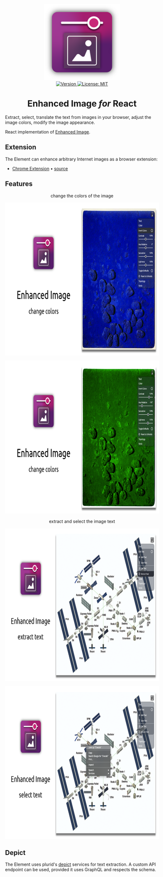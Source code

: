 <p align="center">
    <img
        src="https://raw.githubusercontent.com/plurid/enhanced-image/master/about/assets/identity/enhanced-image-logo.png"
        height="250px"
    >
    <br />
    <a
        target="_blank"
        href="https://www.npmjs.com/package/@plurid/enhanced-image-react"
    >
        <img
            src="https://img.shields.io/npm/v/@plurid/enhanced-image-react.svg?logo=npm&colorB=1380C3&style=for-the-badge"
            alt="Version"
        >
    </a>
    <a
        target="_blank"
        href="https://github.com/plurid/enhanced-image/blob/master/LICENSE"
    >
        <img
            src="https://img.shields.io/badge/license-MIT-blue.svg?colorB=1380C3&style=for-the-badge"
            alt="License: MIT"
        >
    </a>
</p>



<h1 align="center">
    Enhanced Image <i>for</i> React
</h1>


Extract, select, translate the text from images in your browser, adjust the image colors, modify the image appearance.

React implementation of [Enhanced Image](https://github.com/plurid/enhanced-image).



## Extension

The Element can enhance arbitrary Internet images as a browser extension:

+ [Chrome Extension][chrome] • [source][enhanced-image-chrome]

[chrome]: https://chrome.google.com/webstore/detail/enhanced-image/pdcicakelecpcnchbbnkonjpmhagcbnm

[enhanced-image-chrome]: https://github.com/plurid/enhanced-image/tree/master/packages/enhanced-image-chrome



## Features

<p
    align="center"
>
    change the colors of the image
</p>

<p align="center">
    <img src="https://raw.githubusercontent.com/plurid/enhanced-image/master/about/assets/screenshots/ss-1-bless.png" height="500px">
</p>

<p align="center">
    <img src="https://raw.githubusercontent.com/plurid/enhanced-image/master/about/assets/screenshots/ss-2-bless.png" height="500px">
</p>


<p
    align="center"
>
    extract and select the image text
</p>

<p align="center">
    <img src="https://raw.githubusercontent.com/plurid/enhanced-image/master/about/assets/screenshots/ss-3-bless.png" height="500px">
</p>

<p align="center">
    <img src="https://raw.githubusercontent.com/plurid/enhanced-image/master/about/assets/screenshots/ss-4-bless.png" height="500px">
</p>



## Depict

The Element uses plurid's [depict][depict] services for text extraction. A custom API endpoint can be used, provided it uses GraphQL and respects the schema.

[depict]: https://plurid.com/depict
